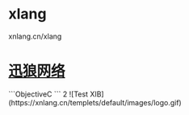 xlang
=====

xnlang.cn/xlang


   <h1><a href="http://xnlang.cn">迅狼网络</a></h1>
   ```ObjectiveC 
   ```
   2
   ![Test XIB](https://xnlang.cn/templets/default/images/logo.gif)
